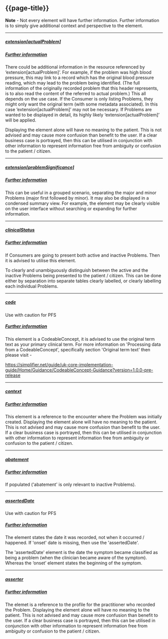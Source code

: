 ## {{page-title}}

<div class="nhsd-a-box nhsd-a-box--bg-light-blue nhsd-!t-margin-bottom-6 nhsd-t-body">
<p><b>Note</b> - Not every element will have further information. Further information is to simply give additional context and perspective to the element.
</div>

---

<h5><ins>extension[actualProblem]</ins></h5>

<span class="fas fa-check-circle text-success fa-lg"></span>

<h5><ins>Further information</ins></h5>

<p>There could be additional information in the resource referenced by ‘extension[actualProblem]’. For example, if the problem was high blood pressure, this may link to a record which has the original blood pressure reading, which may lead to the problem being identified. (The full information of the originally recorded problem that this header represents, is to also read the content of the referred to actual problem.)
This all depends on the use case. If the Consumer is only listing Problems, they might only want the original term (with some metadata associated). In this case ‘extension[actualProblem]’ may not be necessary. If Problems are wanted to be displayed in detail, its highly likely ‘extension[actualProblem]’ will be applied. 

Displaying the element alone will have no meaning to the patient. This is not advised and may cause more confusion than benefit to the user. If a clear business case is portrayed, then this can be utilised in conjunction with other information to represent information free from ambiguity or confusion to the patient / citizen.</p>

---

<h5><ins>extension[problemSignificance]</ins></h5>

<span class="fas fa-check-circle text-success fa-lg"></span>

<h5><ins>Further information</ins></h5>

<p>This can be useful in a grouped scenario, separating the major and minor Problems (major first followed by minor). It may also be displayed in a condensed summary view. For example, the element may be clearly visible on the user interface without searching or expanding for further information.</p>

---

<h5><ins>clinicalStatus</ins></h5>

<span class="fas fa-check-circle text-success fa-lg"></span>

<h5><ins>Further information</ins></h5>

<p>If Consumers are going to present both active and inactive Problems. Then it is advised to utilise this element. 

To clearly and unambiguously distinguish between the active and the inactive Problems being presented to the patient / citizen. This can be done either by separation into separate tables clearly labelled, or clearly labelling each individual Problems.</p>

---

<h5><ins>code</ins></h5>

<span class="fas fa-exclamation-circle text-warning fa-lg" title="Use with caution"></span> Use with caution for PFS

<h5><ins>Further information</ins></h5>

<p>This element is a CodeableConcept, it is advised to use the original term text as your primary clinical term. For more information on 'Processing data from a CodeableConcept', specifically section 'Original term text' then please visit -

https://simplifier.net/guide/uk-core-implementation-guide/Home/Guidance/CodeableConcept-Guidance?version=1.0.0-pre-release</p>

---

<h5><ins>context</ins></h5>

<span class="fas fa-check-circle text-success fa-lg"></span>

<h5><ins>Further information</ins></h5>

<p>This element is a reference to the encounter where the Problem was initially created. Displaying the element alone will have no meaning to the patient. This is not advised and may cause more confusion than benefit to the user. If a clear business case is portrayed, then this can be utilised in conjunction with other information to represent information free from ambiguity or confusion to the patient / citizen.</p>

---

<h5><ins>abatement</ins></h5>

<span class="fas fa-check-circle text-success fa-lg"></span>

<h5><ins>Further information</ins></h5>

<p>If populated ('abatement' is only relevant to inactive Problems).</p>

---

<h5><ins>assertedDate</ins></h5>

<span class="fas fa-exclamation-circle text-warning fa-lg" title="Use with caution"></span> Use with caution for PFS

<h5><ins>Further information</ins></h5>

<p>The element states the date it was recorded, not when it occurred / happened. If 'onset' date is missing, then use the 'assertedDate'.

The 'assertedDate' element is the date the symptom became classified as being a problem (when the clinician became aware of the symptom). Whereas the ‘onset’ element states the beginning of the symptom. </p>

---

<h5><ins>asserter</ins></h5>

<span class="fas fa-check-circle text-success fa-lg"></span>

<h5><ins>Further information</ins></h5>

<p>The elemet is a reference to the profile for the practitioner who recorded the Problem. Displaying the element alone will have no meaning to the patient. This is not advised and may cause more confusion than benefit to the user. If a clear business case is portrayed, then this can be utilised in conjunction with other information to represent information free from ambiguity or confusion to the patient / citizen.</p>